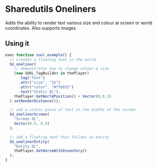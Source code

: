 # Sharedutils Oneliners
Adds the ability to render text various size and colour at screen or world coordinates. Also supports images

## Using it
```js
exec function suol_example() {
  // creates a floating text in the world
  SU_oneliner(
    // demonstrates how to change colour & size
    (new SUOL_TagBuilder in thePlayer)
      .tag("font")
      .attr("size", "32")
      .attr("color", "#ff6655")
      .text("Static OL"),
    thePlayer.GetWorldPosition() + Vector(0,0,1)
  ).setRenderDistance(5);

  // add a static piece of text in the middle of the screen
  SU_onelinerScreen(
    "Screen OL",
    Vector(0.5, 0.5)
  );

  // add a floating text that follows an entity
  SU_onelinerEntity(
    "Entity OL",
    thePlayer.GetHorseWithInventory()
  );
}
```